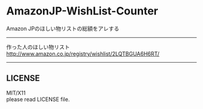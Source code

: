 AmazonJP-WishList-Counter
=========================

Amazon JPのほしい物リストの総額をアレする

----------------------------------------------------

作った人のほしい物リスト http://www.amazon.co.jp/registry/wishlist/2LQTBGUA6H6RT/

----------------------------------------------------

LICENSE
-------

MIT/X11  
please read LICENSE file.
